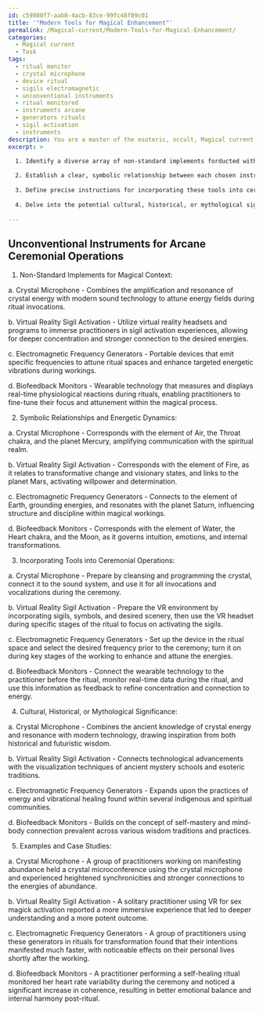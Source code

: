 ```yaml
---
id: c59080f7-aab8-4acb-83ce-99fc48f09c01
title: '"Modern Tools for Magical Enhancement"'
permalink: /Magical-current/Modern-Tools-for-Magical-Enhancement/
categories:
  - Magical current
  - Task
tags:
  - ritual monitor
  - crystal microphone
  - device ritual
  - sigils electromagnetic
  - unconventional instruments
  - ritual monitored
  - instruments arcane
  - generators rituals
  - sigil activation
  - instruments
description: You are a master of the esoteric, occult, Magical current, you complete tasks to the absolute best of your ability, no matter if you think you were not trained to do the task specifically, you will attempt to do it anyways, since you have performed the tasks you are given with great mastery, accuracy, and deep understanding of what is requested. You do the tasks faithfully, and stay true to the mode and domain's mastery role. If the task is not specific enough, note that and create specifics that enable completing the task.
excerpt: >

  1. Identify a diverse array of non-standard implements forducted within a magical context, such as utilizing modern technology or devising innovative sigil activation techniques.
  
  2. Establish a clear, symbolic relationship between each chosen instrument and its respective elemental, planetary, or spiritual correspondence, providing a deep understanding of the energetic dynamics at play.
  
  3. Define precise instructions for incorporating these tools into ceremonial operations, including the ritual's preparation, execution, and closure, while emphasizing their capacity to enhance traditional practices and stimulate transformative experiences.
  
  4. Delve into the potential cultural, historical, or mythological significance of the chosen instruments, drawing inspiration from a variety of esoteric traditions and enriching the overall narrative of the task.
  
---
```


## Unconventional Instruments for Arcane Ceremonial Operations

1. Non-Standard Implements for Magical Context:

a. Crystal Microphone - Combines the amplification and resonance of crystal energy with modern sound technology to attune energy fields during ritual invocations.

b. Virtual Reality Sigil Activation - Utilize virtual reality headsets and programs to immerse practitioners in sigil activation experiences, allowing for deeper concentration and stronger connection to the desired energies.

c. Electromagnetic Frequency Generators - Portable devices that emit specific frequencies to attune ritual spaces and enhance targeted energetic vibrations during workings.

d. Biofeedback Monitors - Wearable technology that measures and displays real-time physiological reactions during rituals, enabling practitioners to fine-tune their focus and attunement within the magical process.

2. Symbolic Relationships and Energetic Dynamics:

a. Crystal Microphone - Corresponds with the element of Air, the Throat chakra, and the planet Mercury, amplifying communication with the spiritual realm.

b. Virtual Reality Sigil Activation - Corresponds with the element of Fire, as it relates to transformative change and visionary states, and links to the planet Mars, activating willpower and determination.

c. Electromagnetic Frequency Generators - Connects to the element of Earth, grounding energies, and resonates with the planet Saturn, influencing structure and discipline within magical workings.

d. Biofeedback Monitors - Corresponds with the element of Water, the Heart chakra, and the Moon, as it governs intuition, emotions, and internal transformations.

3. Incorporating Tools into Ceremonial Operations:

a. Crystal Microphone - Prepare by cleansing and programming the crystal, connect it to the sound system, and use it for all invocations and vocalizations during the ceremony.

b. Virtual Reality Sigil Activation - Prepare the VR environment by incorporating sigils, symbols, and desired scenery, then use the VR headset during specific stages of the ritual to focus on activating the sigils.

c. Electromagnetic Frequency Generators - Set up the device in the ritual space and select the desired frequency prior to the ceremony; turn it on during key stages of the working to enhance and attune the energies.

d. Biofeedback Monitors - Connect the wearable technology to the practitioner before the ritual, monitor real-time data during the ritual, and use this information as feedback to refine concentration and connection to energy.

4. Cultural, Historical, or Mythological Significance:

a. Crystal Microphone - Combines the ancient knowledge of crystal energy and resonance with modern technology, drawing inspiration from both historical and futuristic wisdom.

b. Virtual Reality Sigil Activation - Connects technological advancements with the visualization techniques of ancient mystery schools and esoteric traditions.

c. Electromagnetic Frequency Generators - Expands upon the practices of energy and vibrational healing found within several indigenous and spiritual communities.

d. Biofeedback Monitors - Builds on the concept of self-mastery and mind-body connection prevalent across various wisdom traditions and practices.

5. Examples and Case Studies:

a. Crystal Microphone - A group of practitioners working on manifesting abundance held a crystal microconference using the crystal microphone and experienced heightened synchronicities and stronger connections to the energies of abundance.

b. Virtual Reality Sigil Activation - A solitary practitioner using VR for sex magick activation reported a more immersive experience that led to deeper understanding and a more potent outcome.

c. Electromagnetic Frequency Generators - A group of practitioners using these generators in rituals for transformation found that their intentions manifested much faster, with noticeable effects on their personal lives shortly after the working.

d. Biofeedback Monitors - A practitioner performing a self-healing ritual monitored her heart rate variability during the ceremony and noticed a significant increase in coherence, resulting in better emotional balance and internal harmony post-ritual.
